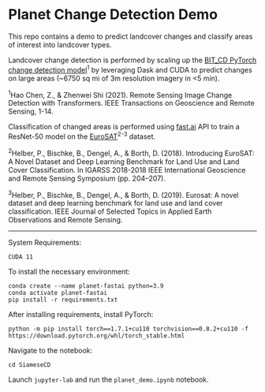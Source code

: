 # Planet Change Detection Demo
This repo contains a demo to predict landcover changes and classify areas of interest into landcover types.

Landcover change detection is performed by scaling up the [BIT_CD PyTorch change detection model](https://github.com/justchenhao/BIT_CD)<sup>1</sup> by leveraging Dask and CUDA to predict changes on large areas (~6750 sq mi of 3m resolution imagery in <5 min).

<sup>1</sup>Hao Chen, Z., & Zhenwei Shi (2021). Remote Sensing Image Change Detection with Transformers. IEEE Transactions on Geoscience and Remote Sensing, 1-14.

Classification of changed areas is performed using [fast.ai](https://www.fast.ai) API to train a ResNet-50 model on the [EuroSAT](https://github.com/phelber/EuroSAT)<sup>2-3</sup> dataset.

<sup>2</sup>Helber, P., Bischke, B., Dengel, A., & Borth, D. (2018). Introducing EuroSAT: A Novel Dataset and Deep Learning Benchmark for Land Use and Land Cover Classification. In IGARSS 2018-2018 IEEE International Geoscience and Remote Sensing Symposium (pp. 204–207).

<sup>3</sup>Helber, P., Bischke, B., Dengel, A., & Borth, D. (2019). Eurosat: A novel dataset and deep learning benchmark for land use and land cover classification. IEEE Journal of Selected Topics in Applied Earth Observations and Remote Sensing.

---
System Requirements:
```
CUDA 11
```

To install the necessary environment:
```
conda create --name planet-fastai python=3.9
conda activate planet-fastai
pip install -r requirements.txt
```
After installing requirements, install PyTorch:
```
python -m pip install torch==1.7.1+cu110 torchvision==0.8.2+cu110 -f https://download.pytorch.org/whl/torch_stable.html
```
Navigate to the notebook:
```
cd SiameseCD
```
Launch `jupyter-lab` and run the `planet_demo.ipynb` notebook.

